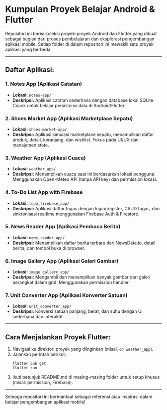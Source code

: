 # Kumpulan Proyek Belajar Android & Flutter

Repositori ini berisi koleksi proyek-proyek Android dan Flutter yang dibuat sebagai bagian dari proses pembelajaran dan eksplorasi pengembangan aplikasi mobile. Setiap folder di dalam repositori ini mewakili satu proyek aplikasi yang berbeda.

---

## Daftar Aplikasi:

### 1. Notes App (Aplikasi Catatan)
* **Lokasi:** `notes-app/`
* **Deskripsi:**
  Aplikasi catatan sederhana dengan database lokal SQLite. Cocok untuk belajar persistensi data di Android/Flutter.

### 2. Shoes Market App (Aplikasi Marketplace Sepatu)
* **Lokasi:** `shoes-market-app/`
* **Deskripsi:**
  Aplikasi simulasi marketplace sepatu, menampilkan daftar produk, detail, keranjang, dan wishlist. Fokus pada UI/UX dan manajemen state.

### 3. Weather App (Aplikasi Cuaca)
* **Lokasi:** `weather_app/`
* **Deskripsi:**
  Menampilkan cuaca saat ini berdasarkan lokasi pengguna. Menggunakan Open-Meteo API (tanpa API key) dan permission lokasi.

### 4. To-Do List App with Firebase
* **Lokasi:** `todo_firebase_app/`
* **Deskripsi:**
  Aplikasi daftar tugas dengan login/register, CRUD tugas, dan sinkronisasi realtime menggunakan Firebase Auth & Firestore.

### 5. News Reader App (Aplikasi Pembaca Berita)
* **Lokasi:** `news_reader_app/`
* **Deskripsi:**
  Menampilkan daftar berita terbaru dari NewsData.io, detail berita, dan tombol buka di browser.

### 6. Image Gallery App (Aplikasi Galeri Gambar)
* **Lokasi:** `image_gallery_app/`
* **Deskripsi:**
  Mengambil dan menampilkan banyak gambar dari galeri perangkat dalam grid. Menggunakan permission handler.

### 7. Unit Converter App (Aplikasi Konverter Satuan)
* **Lokasi:** `unit_converter_app/`
* **Deskripsi:**
  Konversi satuan panjang, berat, dan suhu dengan UI sederhana dan interaktif.

---

## Cara Menjalankan Proyek Flutter:

1. Navigasi ke direktori proyek yang diinginkan (misal, `cd weather_app`).
2. Jalankan perintah berikut:
   ```
   flutter pub get
   flutter run
   ```
3. Ikuti petunjuk README.md di masing-masing folder untuk setup khusus (misal: permission, Firebase).

---

Semoga repositori ini bermanfaat sebagai referensi atau inspirasi dalam belajar pengembangan aplikasi mobile!
